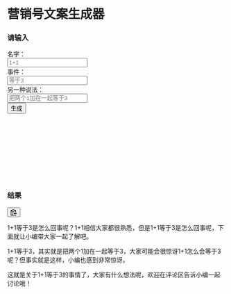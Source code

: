 <style>
    .Box-body {
      height: 300px;
    }
    .octicon-check {
      display: none;
    }
    .v-fork-me {
      position: fixed;
      right: 0;
      top: 0;
      z-index: 999;
    }
    @media (max-width: 979px) {
      .v-fork-me {
        display: none;
      }
    }
  </style>
  <div class="container-lg px-3 my-5">
    <h1>营销号文案生成器</h1>
    <div class="col-sm-12 col-md-6 px-1 my-2 float-left">
      <div class="Box box-shadow">
        <div class="Box-header">
          <h3 class="Box-title">
            请输入
          </h3>
        </div>
        <div class="Box-body">
          <form id="form" autocomplete="off">
            <div class="form-group">
              <div class="form-group-header">
                <label for="name">名字：</label>
              </div>
              <div class="form-group-body">
                <input class="form-control input-hide-webkit-autofill" placeholder="1+1" id="name" required />
              </div>
            </div>
            <div class="form-group">
              <div class="form-group-header">
                <label for="event">事件：</label>
              </div>
              <div class="form-group-body">
                <input class="form-control input-hide-webkit-autofill" placeholder="等于3" id="event" required />
              </div>
            </div>
            <div class="form-group">
              <div class="form-group-header">
                <label for="other">另一种说法：</label>
              </div>
              <div class="form-group-body">
                <input class="form-control input-hide-webkit-autofill" placeholder="把两个1加在一起等于3" id="other" required />
              </div>
            </div>
            <div class="form-actions">
              <button type="submit" class="btn btn-primary">生成</button>
            </div>
          </form>
        </div>
      </div>
    </div>
    <div class="col-sm-12 col-md-6 px-1 my-2 float-left">
      <div class="Box box-shadow">
        <div class="Box-header d-flex flex-items-center">
          <h3 class="Box-title overflow-hidden flex-auto">
            结果
          </h3>
          <button class="btn-octicon p-0" id="copy" title="复制">
            <svg class="octicon octicon-clippy" viewBox="0 0 14 16" version="1.1" width="14" height="16"
              aria-hidden="true">
              <path fill-rule="evenodd"
                d="M2 13h4v1H2v-1zm5-6H2v1h5V7zm2 3V8l-3 3 3 3v-2h5v-2H9zM4.5 9H2v1h2.5V9zM2 12h2.5v-1H2v1zm9 1h1v2c-.02.28-.11.52-.3.7-.19.18-.42.28-.7.3H1c-.55 0-1-.45-1-1V4c0-.55.45-1 1-1h3c0-1.11.89-2 2-2 1.11 0 2 .89 2 2h3c.55 0 1 .45 1 1v5h-1V6H1v9h10v-2zM2 5h8c0-.55-.45-1-1-1H8c-.55 0-1-.45-1-1s-.45-1-1-1-1 .45-1 1-.45 1-1 1H3c-.55 0-1 .45-1 1z">
              </path>
            </svg>
            <svg class="octicon octicon-check hidden" width="12" height="16" viewBox="0 0 12 16" aria-hidden="true">
              <path fill-rule="evenodd" d="M12 5l-8 8-4-4 1.5-1.5L4 10l6.5-6.5L12 5z" />
            </svg>
          </button>
        </div>
        <div class="Box-body markdown-body" id="result">
          <p>1+1等于3是怎么回事呢？1+1相信大家都很熟悉，但是1+1等于3是怎么回事呢，下面就让小编带大家一起了解吧。</p>
          <p>1+1等于3，其实就是把两个1加在一起等于3，大家可能会很惊讶1+1怎么会等于3呢？但事实就是这样，小编也感到非常惊讶。</p>
          <p>这就是关于1+1等于3的事情了，大家有什么想法呢，欢迎在评论区告诉小编一起讨论哦！</p>
        </div>
      </div>
    </div>
  </div>
  <script src="./MG.js"></script>
